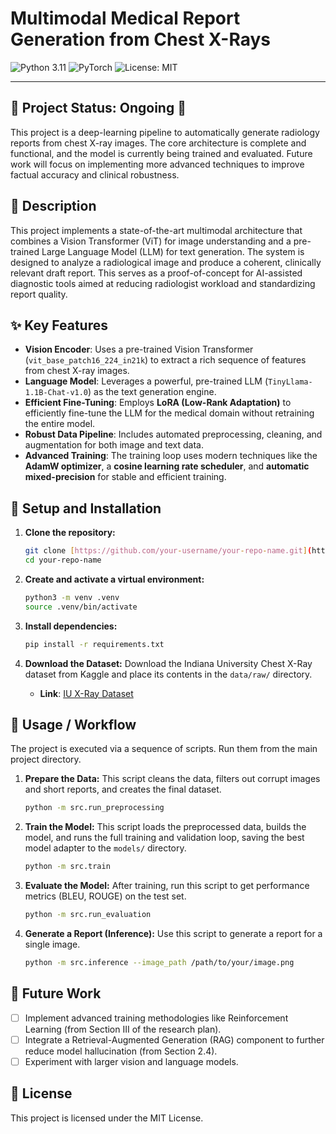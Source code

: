 # Multimodal Medical Report Generation from Chest X-Rays

![Python 3.11](https://img.shields.io/badge/Python-3.11-blue.svg)
![PyTorch](https://img.shields.io/badge/PyTorch-2.1-orange.svg)
![License: MIT](https://img.shields.io/badge/License-MIT-yellow.svg)

---

## 🚧 Project Status: Ongoing 🚧

This project is a deep-learning pipeline to automatically generate radiology reports from chest X-ray images. The core architecture is complete and functional, and the model is currently being trained and evaluated. Future work will focus on implementing more advanced techniques to improve factual accuracy and clinical robustness.

## 📜 Description

This project implements a state-of-the-art multimodal architecture that combines a Vision Transformer (ViT) for image understanding and a pre-trained Large Language Model (LLM) for text generation. The system is designed to analyze a radiological image and produce a coherent, clinically relevant draft report. This serves as a proof-of-concept for AI-assisted diagnostic tools aimed at reducing radiologist workload and standardizing report quality.

## ✨ Key Features

- **Vision Encoder**: Uses a pre-trained Vision Transformer (`vit_base_patch16_224_in21k`) to extract a rich sequence of features from chest X-ray images.
- **Language Model**: Leverages a powerful, pre-trained LLM (`TinyLlama-1.1B-Chat-v1.0`) as the text generation engine.
- **Efficient Fine-Tuning**: Employs **LoRA (Low-Rank Adaptation)** to efficiently fine-tune the LLM for the medical domain without retraining the entire model.
- **Robust Data Pipeline**: Includes automated preprocessing, cleaning, and augmentation for both image and text data.
- **Advanced Training**: The training loop uses modern techniques like the **AdamW optimizer**, a **cosine learning rate scheduler**, and **automatic mixed-precision** for stable and efficient training.

## 🔧 Setup and Installation

1.  **Clone the repository:**
    ```bash
    git clone [https://github.com/your-username/your-repo-name.git](https://github.com/your-username/your-repo-name.git)
    cd your-repo-name
    ```

2.  **Create and activate a virtual environment:**
    ```bash
    python3 -m venv .venv
    source .venv/bin/activate
    ```

3.  **Install dependencies:**
    ```bash
    pip install -r requirements.txt
    ```

4.  **Download the Dataset:**
    Download the Indiana University Chest X-Ray dataset from Kaggle and place its contents in the `data/raw/` directory.
    - **Link**: [IU X-Ray Dataset](https://www.kaggle.com/datasets/raddar/indiana-university-chest-x-rays)

## 🚀 Usage / Workflow

The project is executed via a sequence of scripts. Run them from the main project directory.

1.  **Prepare the Data:**
    This script cleans the data, filters out corrupt images and short reports, and creates the final dataset.
    ```bash
    python -m src.run_preprocessing
    ```

2.  **Train the Model:**
    This script loads the preprocessed data, builds the model, and runs the full training and validation loop, saving the best model adapter to the `models/` directory.
    ```bash
    python -m src.train
    ```

3.  **Evaluate the Model:**
    After training, run this script to get performance metrics (BLEU, ROUGE) on the test set.
    ```bash
    python -m src.run_evaluation
    ```

4.  **Generate a Report (Inference):**
    Use this script to generate a report for a single image.
    ```bash
    python -m src.inference --image_path /path/to/your/image.png
    ```

## 🔮 Future Work

- [ ] Implement advanced training methodologies like Reinforcement Learning (from Section III of the research plan).
- [ ] Integrate a Retrieval-Augmented Generation (RAG) component to further reduce model hallucination (from Section 2.4).
- [ ] Experiment with larger vision and language models.

## 📄 License

This project is licensed under the MIT License.
